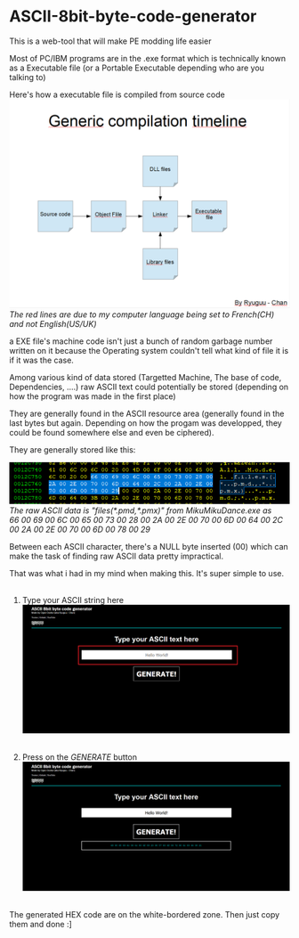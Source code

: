 # ASCII-8bit-byte-code-generator
This is a web-tool that will make PE modding life easier

Most of PC/IBM programs are in the .exe format which is technically known as a Executable file (or a Portable Executable depending who are you talking to)

Here's how a executable file is compiled from source code
![alt text](https://github.com/Ryuguu-Chan/ASCII-8bit-byte-code-generator/blob/master/exe%20compiling%20generic.PNG)
*The red lines are due to my computer language being set to French(CH) and not English(US/UK)*

a EXE file's machine code isn't just a bunch of random garbage number written on it because the Operating system couldn't tell what kind of file it is if it was the case.

Among various kind of data stored (Targetted Machine, The base of code, Dependencies, ....) raw ASCII text could potentially be stored (depending on how the program was made in the first place)

They are generally found in the ASCII resource area (generally found in the last bytes but again. Depending on how the progam was developped, they could be found somewhere else and even be ciphered).

They are generally stored like this:<br/>

![alt text](https://github.com/Ryuguu-Chan/ASCII-8bit-byte-code-generator/blob/master/HEX.PNG)<br/>
*The raw ASCII data is "files(\*.pmd,\*.pmx)" from MikuMikuDance.exe as<br/>66 00 69 00 6C 00 65 00 73 00 28 00 2A 00 2E 00 70 00 6D 00 64 00 2C 00 2A 00 2E 00 70 00 6D 00 78 00 29*

Between each ASCII character, there's a NULL byte inserted (00) which can make the task of finding raw ASCII data pretty impractical.

That was what i had in my mind when making this. It's super simple to use.<br/><br/>
01. Type your ASCII string here<br/>
![alt text](https://github.com/Ryuguu-Chan/ASCII-8bit-byte-code-generator/blob/master/step01.png)<br/><br/>

02. Press on the *GENERATE* button<br/>
![alt text](https://github.com/Ryuguu-Chan/ASCII-8bit-byte-code-generator/blob/master/step02.png)<br/><br/>

The generated HEX code are on the white-bordered zone.
Then just copy them and done :]

